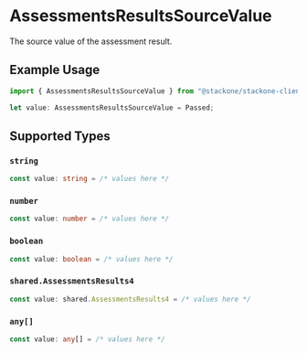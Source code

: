 # AssessmentsResultsSourceValue

The source value of the assessment result.

## Example Usage

```typescript
import { AssessmentsResultsSourceValue } from "@stackone/stackone-client-ts/sdk/models/shared";

let value: AssessmentsResultsSourceValue = Passed;
```

## Supported Types

### `string`

```typescript
const value: string = /* values here */
```

### `number`

```typescript
const value: number = /* values here */
```

### `boolean`

```typescript
const value: boolean = /* values here */
```

### `shared.AssessmentsResults4`

```typescript
const value: shared.AssessmentsResults4 = /* values here */
```

### `any[]`

```typescript
const value: any[] = /* values here */
```


